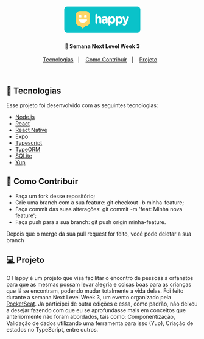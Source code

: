 

<h1 align="center">
    <img alt="DevRadar" title="#delicinha" src="web/src/images/logoGit.svg" width="200px" />
</h1>

<h4 align="center">
  🚀 Semana Next Level Week 3
</h4>

<p align="center">
  <a href="#rocket-tecnologias">Tecnologias</a>&nbsp;&nbsp;&nbsp;|&nbsp;&nbsp;&nbsp;
  <a href="#-como-contribuir">Como Contribuir</a>&nbsp;&nbsp;&nbsp;|&nbsp;&nbsp;&nbsp;
  <a href="#-projeto">Projeto</a>&nbsp;&nbsp;&nbsp;
</p>

<br>

## :rocket: Tecnologias

Esse projeto foi desenvolvido com as seguintes tecnologias:

- [Node.js](https://nodejs.org/en/)
- [React](https://reactjs.org)
- [React Native](https://facebook.github.io/react-native/)
- [Expo](https://expo.io/)
- [Typescript](https://www.typescriptlang.org/)
- [TypeORM](https://typeorm.io/#/)
- [SQLite](https://www.sqlite.org/index.html)
- [Yup](https://github.com/jquense/yup)

## 🤔 Como Contribuir
- Faça um fork desse repositório;
- Crie uma branch com a sua feature: git checkout -b minha-feature;
- Faça commit das suas alterações: git commit -m 'feat: Minha nova feature';
- Faça push para a sua branch: git push origin minha-feature.

Depois que o merge da sua pull request for feito, você pode deletar a sua branch

## 💻 Projeto

O Happy é um projeto que visa facilitar o encontro de pessoas a orfanatos para que as mesmas possam levar alegria e coisas boas para as crianças que lá se encontram, podendo mudar totalmente a vida delas. Foi feito durante a semana Next Level Week 3, um evento organizado pela [RocketSeat](https://rocketseat.com.br/). Ja participei de outra edições e essa, como padrão, não deixou a desejar fazendo com que eu se aprofundasse mais em conceitos que anteriormente não foram abordados, tais como: Componentização, Validação de dados utilizando uma ferramenta para isso (Yup), Criação de estados no TypeScript, entre outros.  
